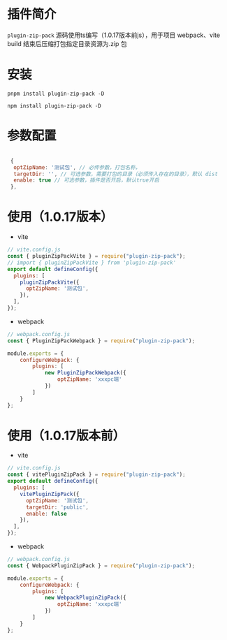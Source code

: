
# 插件简介

`plugin-zip-pack` 源码使用ts编写（1.0.17版本前js），用于项目 webpack、vite build 结束后压缩打包指定目录资源为.zip 包


# 安装

`pnpm install plugin-zip-pack -D`

`npm install plugin-zip-pack -D`

# 参数配置

```javascript

 {
  optZipName: '测试包', // 必传参数，打包名称，
  targetDir: '', // 可选参数，需要打包的目录（必须传入存在的目录），默认 dist
  enable: true // 可选参数，插件是否开启，默认true开启
 },

```


# 使用（1.0.17版本）

- vite

```javascript
// vite.config.js
const { pluginZipPackVite } = require("plugin-zip-pack");
// import { pluginZipPackVite } from 'plugin-zip-pack'
export default defineConfig({
  plugins: [
    pluginZipPackVite({
      optZipName: '测试包',
    }),
  ],
});
```

- webpack

```javascript
// webpack.config.js
const { PluginZipPackWebpack } = require("plugin-zip-pack");

module.exports = {
    configureWebpack: {
        plugins: [
            new PluginZipPackWebpack({
                optZipName: 'xxxpc端'
            })
        ]
    }
};
```


# 使用（1.0.17版本前）

- vite

```javascript
// vite.config.js
const { vitePluginZipPack } = require("plugin-zip-pack");
export default defineConfig({
  plugins: [
    vitePluginZipPack({
      optZipName: '测试包',
      targetDir: 'public',
      enable: false
    }),
  ],
});
```

- webpack

```javascript
// webpack.config.js
const { WebpackPluginZipPack } = require("plugin-zip-pack");

module.exports = {
    configureWebpack: {
        plugins: [
            new WebpackPluginZipPack({
                optZipName: 'xxxpc端'
            })
        ]
    }
};
```
